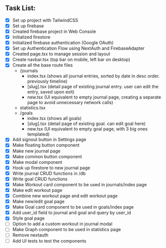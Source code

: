 ## Task List:

- [x] Set up project with TailwindCSS
- [x] Set up firebase
- [x] Created firebase project in Web Console
- [x] Initialized firestore
- [x] Initialized firebase authentication (Google OAuth)
- [x] Set up Authentication Flow using NextAuth and FirebaseAdapter
- [x] Created page.tsx to manage session and layout
- [x] Create navbar.tsx (top bar on mobile, left bar on desktop)
- [x] Create all the base route files
  - /journals
    - index.tsx (shows all journal entries, sorted by date in desc order. previously timeline)
    - \[slug\].tsx (detail page of existing journal entry. user can edit the entry, saved upon exit)
    - new.tsx (UI equivalent to empty journal page, creating a separate page to avoid unnecessary network calls)
  - statistics.tsx
  - /goals
    - index.tsx (shows all goals)
    - \[slug\].tsx (detail page of existing goal. can edit goal here)
    - new.tsx (UI equivalent to empty goal page, with 3 big ones templated)
- [x] Add signout button in Settings page
- [x] Make floating button component
- [x] Make new journal page
- [x] Make common button component
- [x] Make modal component
- [x] Hook up firestore to new journal page
- [x] Write journal CRUD functions in /db
- [x] Write goal CRUD functions
- [x] Make Workout card component to be used in journals/index page
- [x] Make edit workout page
- [x] Combine new workout page and edit workout page
- [x] Make new/edit goal page
- [x] Make Goal card component to be used in goals/index page
- [x] Add user_id field to journal and goal and query by user_id
- [x] Style goal page
- [ ] Option to add a custom workout in journal modal
- [ ] Make Graph component to be used in statistics page
- [ ] Remove nextauth
- [ ] Add UI tests to test the components
